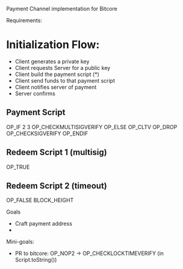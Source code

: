 Payment Channel implementation for Bitcore


Requirements:


# Initialization Flow:

* Client generates a private key
* Client requests Server for a public key
* Client build the payment script (\*)
* Client send funds to that payment script
* Client notifies server of payment
* Server confirms

##  Payment Script

OP_IF
    <PUBKEY1> <PUBKEY2> 2 3 OP_CHECKMULTISIGVERIFY
OP_ELSE 
    <TIME> OP_CLTV OP_DROP
    <PUBKEY1> OP_CHECKSIGVERIFY
OP_ENDIF


## Redeem Script 1 (multisig)
OP_TRUE <SIGNATURE> <SIGNATURE>


## Redeem Script 2 (timeout)
OP_FALSE BLOCK_HEIGHT <SIGNATURE>


Goals

* Craft payment address
* 



Mini-goals:
* PR to bitcore: OP_NOP2 -> OP_CHECKLOCKTIMEVERIFY (in Script.toString())